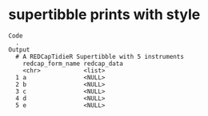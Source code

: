 # supertibble prints with style

    Code
      .
    Output
      # A REDCapTidieR Supertibble with 5 instruments
        redcap_form_name redcap_data
        <chr>            <list>     
      1 a                <NULL>     
      2 b                <NULL>     
      3 c                <NULL>     
      4 d                <NULL>     
      5 e                <NULL>     

